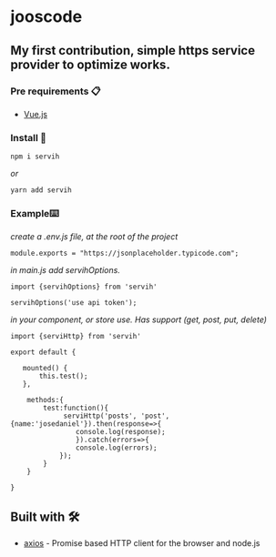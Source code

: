 # jooscode

## My first contribution, simple https service provider to optimize works.

### Pre requirements 📋

- [Vue.js](https://vuejs.org/)

### Install 🔧

```
npm i servih
```

_or_

```
yarn add servih
```

### Example⌨️

_create a .env.js file, at the root of the project_

```
module.exports = "https://jsonplaceholder.typicode.com";

```

_in main.js add servihOptions._

```
import {servihOptions} from 'servih'

servihOptions('use api token');

```

_in your component, or store use. Has support (get, post, put, delete)_

```
import {serviHttp} from 'servih'

export default {

   mounted() {
       this.test();
   },

    methods:{
        test:function(){
             serviHttp('posts', 'post', {name:'josedaniel'}).then(response=>{
                console.log(response);
                }).catch(errors=>{
                console.log(errors);
            });
        }
    }

}
```

## Built with 🛠️

- [axios](https://github.com/axios/axios) - Promise based HTTP client for the browser and node.js
